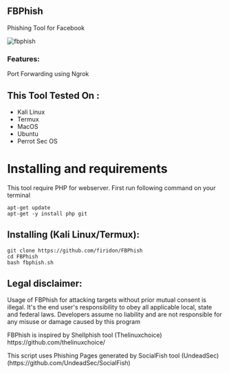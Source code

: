 ## FBPhish


Phishing Tool for  Facebook

![fbphish](https://1.bp.blogspot.com/-phYJ4b_lkz4/XqBTEoJnGbI/AAAAAAAALG0/_b-IFRJ26w811ZaaN8Kr_XVJZPDV6ZNjwCLcBGAsYHQ/s1600/fbphish.png)


### Features:
 Port Forwarding using Ngrok
 
 ## This Tool Tested On :
<ul>
  <li>Kali Linux</li>
  <li>Termux</li>
  <li>MacOS</li>
  <li>Ubuntu</li>
  <li>Perrot Sec OS</li>
</ul>

# Installing and requirements
<p>This tool require PHP for webserver. First run following command on your terminal</p>

```
apt-get update
apt-get -y install php git 
```
 
## Installing (Kali Linux/Termux):
```
git clone https://github.com/firidon/FBPhish
cd FBPhish
bash fbphish.sh
```
## Legal disclaimer:

Usage of FBPhish for attacking targets without prior mutual consent is illegal. It's the end user's responsibility to obey all applicable local, state and federal laws. Developers assume no liability and are not responsible for any misuse or damage caused by this program 


<p>FBPhish is inspired by Shellphish tool (Thelinuxchoice) https://github.com/thelinuxchoice/   </p>
<p>This script uses  Phishing Pages generated by SocialFish tool (UndeadSec) (https://github.com/UndeadSec/SocialFish) </P>
